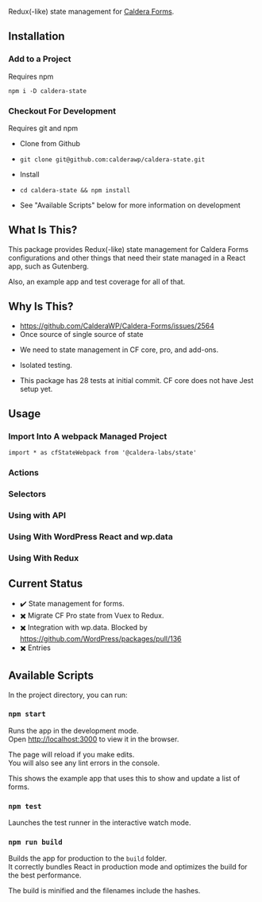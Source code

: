 Redux(-like) state management for [Caldera Forms](https://github.com/calderawp/caldera-forms).


## Installation
### Add to a Project
Requires npm

`npm i -D caldera-state`

### Checkout For Development
Requires git and npm

* Clone from Github
- `git clone git@github.com:calderawp/caldera-state.git`
* Install
- `cd caldera-state && npm install`
* See "Available Scripts" below for more information on development

## What Is This?
This package provides Redux(-like) state management for Caldera Forms configurations and other things that need their state managed in a React app, such as Gutenberg.

Also, an example app and test coverage for all of that.

## Why Is This?
* https://github.com/CalderaWP/Caldera-Forms/issues/2564
* Once source of single source of state
- We need to state management in CF core, pro, and add-ons.
* Isolated testing.
- This package has 28 tests at initial commit. CF core does not have Jest setup yet.


## Usage
### Import Into A webpack Managed Project

`import * as cfStateWebpack from '@caldera-labs/state'`

### Actions

### Selectors

### Using with API

### Using With WordPress React and wp.data

### Using With Redux



## Current Status
* ✔️ State management for forms.
* ✖️ Migrate CF Pro state from Vuex to Redux.
* ✖️ Integration with wp.data. Blocked by https://github.com/WordPress/packages/pull/136
* ✖️ Entries

## Available Scripts

In the project directory, you can run:

### `npm start`

Runs the app in the development mode.<br>
Open [http://localhost:3000](http://localhost:3000) to view it in the browser.

The page will reload if you make edits.<br>
You will also see any lint errors in the console.

This shows the example app that uses this to show and update a list of forms.

### `npm test`

Launches the test runner in the interactive watch mode.<br>

### `npm run build`

Builds the app for production to the `build` folder.<br>
It correctly bundles React in production mode and optimizes the build for the best performance.

The build is minified and the filenames include the hashes.<br>
